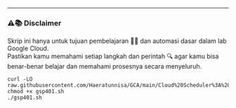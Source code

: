 ---
### ⚠️📚 Disclaimer

Skrip ini hanya untuk tujuan pembelajaran 🧑‍🎓 dan automasi dasar dalam lab Google Cloud.  
Pastikan kamu memahami setiap langkah dan perintah 🔍 agar kamu bisa benar-benar belajar dan memahami prosesnya secara menyeluruh.
```
curl -LO raw.githubusercontent.com/Haeratunnisa/GCA/main/Cloud%20Scheduler%3A%20Qwik%20Start/gsp401.sh
chmod +x gsp401.sh
./gsp401.sh
